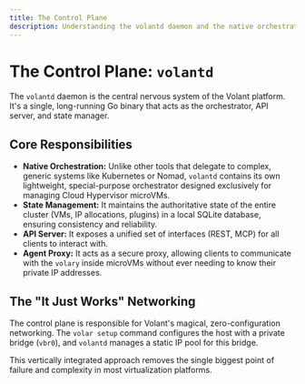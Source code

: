 ```yaml
---
title: The Control Plane
description: Understanding the volantd daemon and the native orchestrator.
---
```


# The Control Plane: `volantd`

The `volantd` daemon is the central nervous system of the Volant platform. It's a single, long-running Go binary that acts as the orchestrator, API server, and state manager.

## Core Responsibilities

- **Native Orchestration:** Unlike other tools that delegate to complex, generic systems like Kubernetes or Nomad, `volantd` contains its own lightweight, special-purpose orchestrator designed exclusively for managing Cloud Hypervisor microVMs.
- **State Management:** It maintains the authoritative state of the entire cluster (VMs, IP allocations, plugins) in a local SQLite database, ensuring consistency and reliability.
- **API Server:** It exposes a unified set of interfaces (REST, MCP) for all clients to interact with.
- **Agent Proxy:** It acts as a secure proxy, allowing clients to communicate with the `volary` inside microVMs without ever needing to know their private IP addresses.

## The "It Just Works" Networking

The control plane is responsible for Volant's magical, zero-configuration networking. The `volar setup` command configures the host with a private bridge (`vbr0`), and `volantd` manages a static IP pool for this bridge.

This vertically integrated approach removes the single biggest point of failure and complexity in most virtualization platforms.